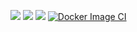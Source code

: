 ![](https://img.shields.io/docker/image-size/thoughtlesshub/thebidouilleur/latest?style=flat-square)
![](https://img.shields.io/docker/pulls/thoughtlesshub/thebidouilleur?style=flat-square)
![](https://img.shields.io/docker/stars/thoughtlesshub/thebidouilleur?style=flat-square)
[![Docker Image CI](https://github.com/QJoly/TheBidouilleur.xyz/actions/workflows/docker-image.yml/badge.svg?branch=main)](https://github.com/QJoly/TheBidouilleur.xyz/actions/workflows/docker-image.yml)
